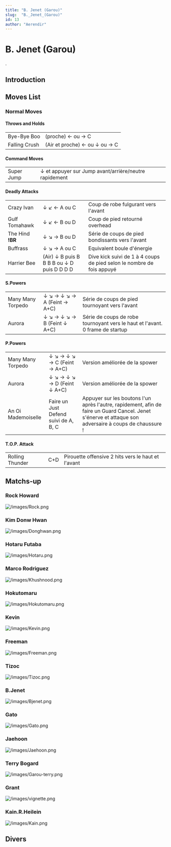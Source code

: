 ```yaml
---
title: "B. Jenet (Garou)"
slug:  "B._Jenet_(Garou)"
id: 13
author: "Aerendir"
---
```


# B. Jenet (Garou)

.

## Introduction

## Moves List

### Normal Moves

#### Throws and Holds

|               |                               |
|---------------|-------------------------------|
| Bye-Bye Boo   | (proche) ← ou → C             |
| Falling Crush | (Air et proche) ← ou ↓ ou → C |

#### Command Moves

|            |                                                       |
|------------|-------------------------------------------------------|
| Super Jump | ↓ et appuyer sur Jump avant/arrière/neutre rapidement |

#### Deadly Attacks

|                  |                                            |                                                                       |
|------------------|--------------------------------------------|-----------------------------------------------------------------------|
| Crazy Ivan       | ↓ ↙ ← A ou C                               | Coup de robe fulgurant vers l'avant                                   |
| Gulf Tomahawk    | ↓ ↙ ← B ou D                               | Coup de pied retourné overhead                                        |
| The Hind **!BR** | ↓ ↘ → B ou D                               | Série de coups de pied bondissants vers l'avant                       |
| Buffrass         | ↓ ↘ → A ou C                               | Equivalent boule d'énergie                                            |
| Harrier Bee      | (Air) ↓ B puis B B B B ou ↓ D puis D D D D | Dive kick suivi de 1 à 4 coups de pied selon le nombre de fois appuyé |

#### S.Powers

|                   |                             |                                                                               |
|-------------------|-----------------------------|-------------------------------------------------------------------------------|
| Many Many Torpedo | ↓ ↘ → ↓ ↘ → A (Feint → A+C) | Série de coups de pied tournoyant vers l'avant                                |
| Aurora            | ↓ ↘ → ↓ ↘ → B (Feint ↓ A+C) | Série de coups de robe tournoyant vers le haut et l'avant. 0 frame de startup |

#### P.Powers

|                    |                                       |                                                                                                                                                        |
|--------------------|---------------------------------------|--------------------------------------------------------------------------------------------------------------------------------------------------------|
| Many Many Torpedo  | ↓ ↘ → ↓ ↘ → C (Feint → A+C)           | Version améliorée de la spower                                                                                                                         |
| Aurora             | ↓ ↘ → ↓ ↘ → D (Feint ↓ A+C)           | Version améliorée de la spower                                                                                                                         |
| An Oi Mademoiselle | Faire un Just Defend suivi de A, B, C | Appuyer sur les boutons l'un après l'autre, rapidement, afin de faire un Guard Cancel. Jenet s'énerve et attaque son adversaire à coups de chaussure ! |

#### T.O.P. Attack

|                 |     |                                                    |
|-----------------|-----|----------------------------------------------------|
| Rolling Thunder | C+D | Pirouette offensive 2 hits vers le haut et l'avant |

## Matchs-up

### Rock Howard

![](/images/Rock.png‎ "/images/Rock.png‎")

### Kim Donw Hwan

![](/images/Donghwan.png‎ "/images/Donghwan.png‎")

### Hotaru Futaba

![](/images/Hotaru.png‎ "/images/Hotaru.png‎")

### Marco Rodriguez

![](/images/Khushnood.png‎ "/images/Khushnood.png‎")

### Hokutomaru

![](/images/Hokutomaru.png "/images/Hokutomaru.png")

### Kevin

![](/images/Kevin.png‎ "/images/Kevin.png‎")

### Freeman

![](/images/Freeman.png‎ "/images/Freeman.png‎")

### Tizoc

![](/images/Tizoc.png‎ "/images/Tizoc.png‎")

### B.Jenet

![](/images/Bjenet.png‎ "/images/Bjenet.png‎")

### Gato

![](/images/Gato.png‎ "/images/Gato.png‎")

### Jaehoon

![](/images/Jaehoon.png‎ "/images/Jaehoon.png‎")

### Terry Bogard

![](/images/Garou-terry.png‎ "/images/Garou-terry.png‎")

### Grant

![](/images/vignette.png "/images/vignette.png")

### Kain.R.Heilein

![](/images/Kain.png‎ "/images/Kain.png‎")

## Divers
